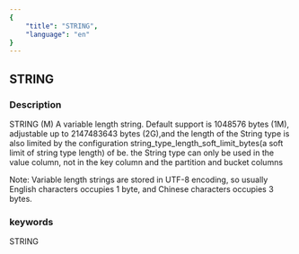```yaml
---
{
    "title": "STRING",
    "language": "en"
}
---
```


## STRING
### Description
STRING (M)
A variable length string. Default support is 1048576 bytes (1M), adjustable up to 2147483643 bytes (2G),and the length of the String type is also limited by the configuration string_type_length_soft_limit_bytes(a soft limit of string type length) of be. the String type can only be used in the value column, not in the key column and the partition and bucket columns

Note: Variable length strings are stored in UTF-8 encoding, so usually English characters occupies 1 byte, and Chinese characters occupies 3 bytes.

### keywords
STRING
